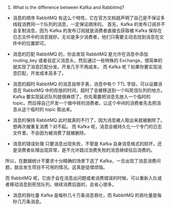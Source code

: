 1. What is the difference between Kafka and Rabbitmq?

- 消息的顺序 
RabbitMQ 有这么个特性，它在官方文档就声明了自己是不保证多线程消费同一个队列的消息，一定保证顺序的。
首先，Kafka 的发布订阅并不会复制消息，因为 Kafka 的发布订阅就是消费者直接去获取被 Kafka 保存在日志文件中的消息就好。无论是多少消费者，他们只需要主动去找到消息在文件中的位置即可。

- 消息的匹配
RabbitMQ 的，你会发现 RabbitMQ 是允许在消息中添加 routing_key 或者自定义消息头，然后通过一些特殊的 Exchange，很简单的就实现了消息匹配分发。开发几乎不用成本。
而 Kafka 呢？如果你要实现消息匹配，开发成本高多了。

- 消息的超时
RabbitMQ 的消息自带手表，消息中有个 TTL 字段，可以设置消息在 RabbitMQ 中的存放的时间，超时了会被移送到一个叫死信队列的地方。
Kafka 要实现延迟队列就很麻烦了。你先需要把消息先放入一个临时的 topic。然后得自己开发一个做中转的消费者。让这个中间的消费者先去把消息从这个临时的 topic 取出来。

- 消息的保持
RabbitMQ 此时就真的不行了，因为消息被人取出来就被删除了。想再次被重复消费？对不起。
而 Kafka 呢，消息会被持久化一个专门的日志文件里。不会因为被消费了就被删除。

- 消息的错误处理
只要消息出现失败，不管是 Kafka 自身消息格式的损坏，还是消费者处理出现异常，是不允许跳过消费失败的消息继续往后消费的。

所以，在数据统计不要求十分精确的场景下选了 Kafka，一旦出现了消息消费问题，就会发生项目不可用的情况。这真是徒增烦恼。

而 RabbitMQ 呢，它由于会在消息出问题或者消费错误的时候，可以重新入队或者移动消息到死信队列，继续消费后面的，会省心很多。

- 消息的吞吐量
Kafka 是每秒几十万条消息吞吐，而 RabbitMQ 的吞吐量是每秒几万条消息。